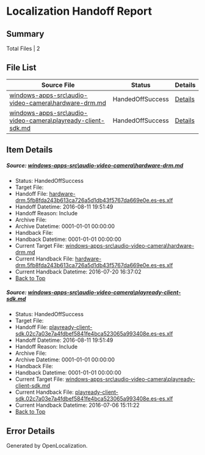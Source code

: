 # <a name='report-top'></a> Localization Handoff Report

## Summary
 Total Files | 2

## File List
 Source File | Status | Details 
 ----------- | ------ | ------- 
 [windows-apps-src\audio-video-camera\hardware-drm.md](https://github.com/Microsoft/windows-apps/blob/56d79a93704021fc18d3e72d00738d0ce7acba91/windows-apps-src/audio-video-camera/hardware-drm.md) | HandedOffSuccess | [Details](#643b67c3975a8aea6791c834a9ca3178b97622571629)
 [windows-apps-src\audio-video-camera\playready-client-sdk.md](https://github.com/Microsoft/windows-apps/blob/549826e6c355d6b8150fa20736db20a147ed41e9/windows-apps-src/audio-video-camera/playready-client-sdk.md) | HandedOffSuccess | [Details](#735fdfb04bcf7e4fab8265b294b117be5c6148701647)

## Item Details
##### <a name='643b67c3975a8aea6791c834a9ca3178b97622571629'></a> Source: [windows-apps-src\audio-video-camera\hardware-drm.md](https://github.com/Microsoft/windows-apps/blob/56d79a93704021fc18d3e72d00738d0ce7acba91/windows-apps-src/audio-video-camera/hardware-drm.md)
* Status: HandedOffSuccess
* Target File: 
* Handoff File: [hardware-drm.5fb8fda243b613ca726a5d1db43f5767da669e0e.es-es.xlf](https://github.com/Microsoft/WDG.handoff/blob/4b993c14bc27c1275063d18e8dd8f89cfe212b87/ol-handoff/Microsoft/windows-apps.es-es/master/hardware-drm.5fb8fda243b613ca726a5d1db43f5767da669e0e.es-es.xlf)
* Handoff Datetime: 2016-08-11 19:51:49
* Handoff Reason: Include
* Archive File: 
* Archive Datetime: 0001-01-01 00:00:00
* Handback File: 
* Handback Datetime: 0001-01-01 00:00:00
* Current Target File: [windows-apps-src\audio-video-camera\hardware-drm.md](https://github.com/Microsoft/windows-apps.es-es/blob/ae25724f2c2f0d2747098f5df2f0d64c8f04d5a1/windows-apps-src/audio-video-camera/hardware-drm.md)
* Current Handback File: [hardware-drm.5fb8fda243b613ca726a5d1db43f5767da669e0e.es-es.xlf](https://github.com/Microsoft/WDG.handback/blob/9646d4157c932fa06798caec79eed2dd516cb04b/ol-handback/Microsoft/windows-apps.es-es/master/hardware-drm.5fb8fda243b613ca726a5d1db43f5767da669e0e.es-es.xlf)
* Current Handback Datetime: 2016-07-20 16:37:02
* [Back to Top](#report-top)

##### <a name='735fdfb04bcf7e4fab8265b294b117be5c6148701647'></a> Source: [windows-apps-src\audio-video-camera\playready-client-sdk.md](https://github.com/Microsoft/windows-apps/blob/549826e6c355d6b8150fa20736db20a147ed41e9/windows-apps-src/audio-video-camera/playready-client-sdk.md)
* Status: HandedOffSuccess
* Target File: 
* Handoff File: [playready-client-sdk.02c7a03e7a4fdbef5841fe4bca523065a993408e.es-es.xlf](https://github.com/Microsoft/WDG.handoff/blob/4b993c14bc27c1275063d18e8dd8f89cfe212b87/ol-handoff/Microsoft/windows-apps.es-es/master/playready-client-sdk.02c7a03e7a4fdbef5841fe4bca523065a993408e.es-es.xlf)
* Handoff Datetime: 2016-08-11 19:51:49
* Handoff Reason: Include
* Archive File: 
* Archive Datetime: 0001-01-01 00:00:00
* Handback File: 
* Handback Datetime: 0001-01-01 00:00:00
* Current Target File: [windows-apps-src\audio-video-camera\playready-client-sdk.md](https://github.com/Microsoft/windows-apps.es-es/blob/e53f454bc4c461b2434c3387589e28a597068263/windows-apps-src/audio-video-camera/playready-client-sdk.md)
* Current Handback File: [playready-client-sdk.02c7a03e7a4fdbef5841fe4bca523065a993408e.es-es.xlf](https://github.com/Microsoft/WDG.handback/blob/45ea58b222954eb601000ff83302f042237b5a2e/ol-handback/Microsoft/windows-apps.es-es/master/playready-client-sdk.02c7a03e7a4fdbef5841fe4bca523065a993408e.es-es.xlf)
* Current Handback Datetime: 2016-07-06 15:11:22
* [Back to Top](#report-top)


## Error Details

Generated by OpenLocalization.
